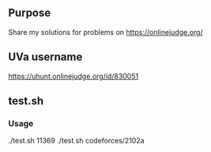 ## Purpose
Share my solutions for problems on https://onlinejudge.org/

## UVa username
https://uhunt.onlinejudge.org/id/830051

## test.sh
### Usage
./test.sh 11369
./test.sh codeforces/2102a
